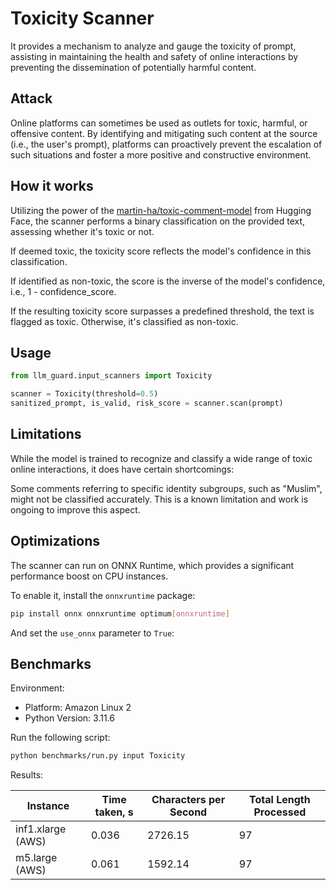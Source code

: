 # Toxicity Scanner

It provides a mechanism to analyze and gauge the toxicity of prompt, assisting in maintaining the health and safety of
online interactions by preventing the dissemination of potentially harmful content.

## Attack

Online platforms can sometimes be used as outlets for toxic, harmful, or offensive content. By identifying and
mitigating such content at the source (i.e., the user's prompt), platforms can proactively prevent the escalation of
such situations and foster a more positive and constructive environment.

## How it works

Utilizing the power of the [martin-ha/toxic-comment-model](https://huggingface.co/martin-ha/toxic-comment-model) from
Hugging Face, the scanner performs a binary classification on the provided text, assessing whether it's toxic or not.

If deemed toxic, the toxicity score reflects the model's confidence in this classification.

If identified as non-toxic, the score is the inverse of the model's confidence, i.e., 1 - confidence_score.

If the resulting toxicity score surpasses a predefined threshold, the text is flagged as toxic. Otherwise, it's
classified as non-toxic.

## Usage

```python
from llm_guard.input_scanners import Toxicity

scanner = Toxicity(threshold=0.5)
sanitized_prompt, is_valid, risk_score = scanner.scan(prompt)
```

## Limitations

While the model is trained to recognize and classify a wide range of toxic online interactions, it does have certain
shortcomings:

Some comments referring to specific identity subgroups, such as "Muslim", might not be classified accurately. This is a
known limitation and work is ongoing to improve this aspect.

## Optimizations

The scanner can run on ONNX Runtime, which provides a significant performance boost on CPU instances.

To enable it, install the `onnxruntime` package:

```sh
pip install onnx onnxruntime optimum[onnxruntime]
```

And set the `use_onnx` parameter to `True`:

## Benchmarks

Environment:

- Platform: Amazon Linux 2
- Python Version: 3.11.6

Run the following script:

```sh
python benchmarks/run.py input Toxicity
```

Results:

| Instance          | Time taken, s | Characters per Second | Total Length Processed |
|-------------------|---------------|-----------------------|------------------------|
| inf1.xlarge (AWS) | 0.036         | 2726.15               | 97                     |
| m5.large (AWS)    | 0.061         | 1592.14               | 97                     |
